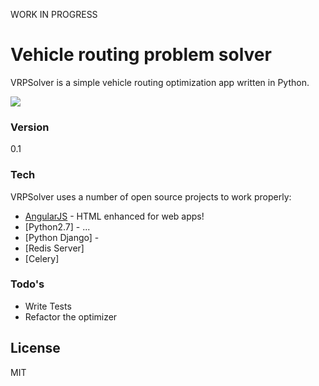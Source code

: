 WORK IN PROGRESS
# Vehicle routing problem solver

VRPSolver is a simple vehicle routing optimization app written in Python.

![](https://github.com/kenny-goh/vrpsolver/blob/master/vrpsolver_screenshot.png)


### Version
0.1

### Tech

VRPSolver uses a number of open source projects to work properly:

* [AngularJS] - HTML enhanced for web apps!
* [Python2.7] - ...
* [Python Django] - 
* [Redis Server]
* [Celery]


### Todo's

 - Write Tests
 - Refactor the optimizer

License
----

MIT

[AngularJS]:http://angularjs.org

